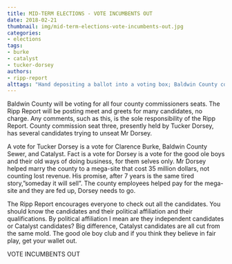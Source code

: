 ```yaml
---
title: MID-TERM ELECTIONS - VOTE INCUMBENTS OUT
date: 2018-02-21
thumbnail: img/mid-term-elections-vote-incumbents-out.jpg
categories:
- elections
tags:
- burke
- catalyst
- tucker-dorsey
authors:
- ripp-report
alttags: "Hand depositing a ballot into a voting box; Baldwin County commission election coverage"
---
```

Baldwin County will be voting for all four county commissioners seats. The Ripp Report will be posting meet and greets for many candidates, no charge. Any comments, such as this, is the sole responsibility of the Ripp Report. County commission seat three, presently held by Tucker Dorsey, has several candidates trying to unseat Mr Dorsey.

A vote for Tucker Dorsey is a vote for Clarence Burke, Baldwin County Sewer, and Catalyst. Fact is a vote for Dorsey is a vote for the good ole boys and their old ways of doing business, for them selves only. Mr Dorsey helped marry the county to a mega-site that cost 35 million dollars, not counting lost revenue. His promise, after 7 years is the same tired story,”someday it will sell”. The county employees helped pay for the mega-site and they are fed up, Dorsey needs to go.

The Ripp Report encourages everyone to check out all the candidates. You should know the candidates and their political affiliation and their qualifications. By political affiliation I mean are they independent candidates or Catalyst candidates? Big difference, Catalyst candidates are all cut from the same mold. The good ole boy club and if you think they believe in fair play, get your wallet out.

VOTE INCUMBENTS OUT
